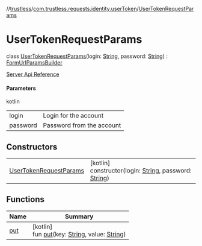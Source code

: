 //[trustless](../../../index.md)/[com.trustless.requests.identity.userToken](../index.md)/[UserTokenRequestParams](index.md)

# UserTokenRequestParams

class [UserTokenRequestParams](index.md)(login: [String](https://kotlinlang.org/api/latest/jvm/stdlib/kotlin/-string/index.html), password: [String](https://kotlinlang.org/api/latest/jvm/stdlib/kotlin/-string/index.html)) : [FormUrlParamsBuilder](../../com.trustless.params/-form-url-params-builder/index.md)

[Server Api Reference](https://developer.staq.io/docs/apis/identity#/Authentication/Get%20access%20token)

#### Parameters

kotlin

| | |
|---|---|
| login | Login for the account |
| password | Password from the account |

## Constructors

| | |
|---|---|
| [UserTokenRequestParams](-user-token-request-params.md) | [kotlin]<br>constructor(login: [String](https://kotlinlang.org/api/latest/jvm/stdlib/kotlin/-string/index.html), password: [String](https://kotlinlang.org/api/latest/jvm/stdlib/kotlin/-string/index.html)) |

## Functions

| Name | Summary |
|---|---|
| [put](../../com.trustless.params/-form-url-params-builder/put.md) | [kotlin]<br>fun [put](../../com.trustless.params/-form-url-params-builder/put.md)(key: [String](https://kotlinlang.org/api/latest/jvm/stdlib/kotlin/-string/index.html), value: [String](https://kotlinlang.org/api/latest/jvm/stdlib/kotlin/-string/index.html)) |
